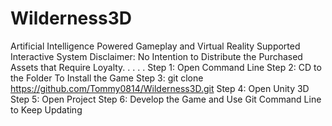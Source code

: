 # Wilderness3D
Artificial Intelligence Powered Gameplay and Virtual Reality Supported Interactive System
Disclaimer: No Intention to Distribute the Purchased Assets that Require Loyalty.
.
.
.
.
Step 1: Open Command Line
Step 2: CD to the Folder To Install the Game
Step 3: git clone https://github.com/Tommy0814/Wilderness3D.git
Step 4: Open Unity 3D
Step 5: Open Project
Step 6: Develop the Game and Use Git Command Line to Keep Updating
